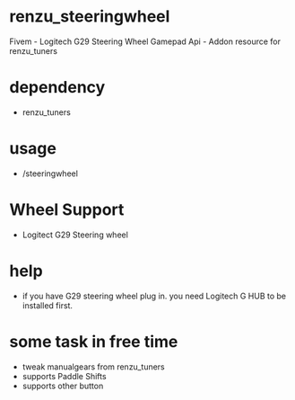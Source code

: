 # renzu_steeringwheel
Fivem - Logitech G29 Steering Wheel Gamepad Api - Addon resource for renzu_tuners

# dependency
- renzu_tuners

# usage
- /steeringwheel

# Wheel Support
- Logitect G29 Steering wheel

# help
- if you have G29 steering wheel plug in. you need Logitech G HUB to be installed first.

# some task in free time
- tweak manualgears from renzu_tuners
- supports Paddle Shifts
- supports other button

